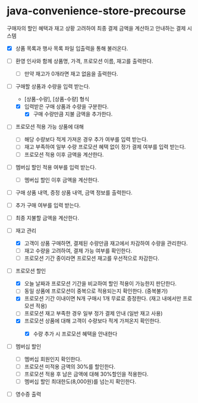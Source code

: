 # java-convenience-store-precourse

구매자의 할인 혜택과 재고 상황 고려하여 최종 결제 금액을 계산하고 안내하는 결제 시스템

- [x] 상품 목록과 행사 목록 파일 입출력을 통해 불러온다.

- [ ] 환영 인사와 함께 상품명, 가격, 프로모션 이름, 재고를 출력한다.
    - [ ] 만약 재고가 0개라면 재고 없음을 출력한다.
- [ ] 구매할 상품과 수량을 입력 받는다.
    - [상품-수량], [상품-수량] 형식
    - [x] 입력받은 구매 상품과 수량을 구분한다.
        - [x] 구매 수량만큼 지불 금액을 추가한다.
- [ ] 프로모션 적용 가능 상품에 대해
    - [ ] 해당 수량보다 적게 가져온 경우 추가 여부를 입력 받는다.
    - [ ] 재고 부족하여 일부 수량 프로모션 혜택 없이 정가 결제 여부를 입력 받는다.
    - [ ] 프로모션 적용 이후 금액을 계산한다.
- [ ] 멤버십 할인 적용 여부를 입력 받는다.
    - [ ] 멤버십 할인 이후 금액을 계산한다.

- [ ] 구매 상품 내역, 증정 상품 내역, 금액 정보를 출력한다.

- [ ] 추가 구매 여부를 입력 받는다.
- [ ] 최종 지불할 금액을 계산한다.

- [ ] 재고 관리
    - [x] 고객이 상품 구매하면, 결제된 수량만큼 재고에서 차감하여 수량을 관리한다.
    - [ ] 재고 수량을 고려하여, 결제 가능 여부를 확인한다.
    - [ ] 프로모션 기간 중이라면 프로모션 재고를 우선적으로 차감한다.

- [ ] 프로모션 할인
    - [x] 오늘 날짜과 프로모션 기간을 비교하여 할인 적용이 가능한지 판단한다.
    - [ ] 동일 상품에 프로모션이 중복으로 적용되는지 확인한다. (중복불가)
    - [x] 프로모션 기간 이내이면 N개 구매시 1개 무료로 증정한다. (재고 내에서만 프로모션 적용)
    - [ ] 프로모션 재고 부족한 경우 일부 정가 결제 안내 (일반 재고 사용)
    - [x] 프로모션 상품에 대해 고객이 수량보다 적게 가져온지 확인한다.
        - [x] 수량 추가 시 프로모션 혜택을 안내한다


- [ ] 멤버십 할인
    - [ ] 멤버십 회원인지 확인한다.
    - [ ] 프로모션 미적용 금액의 30%를 할인한다.
    - [ ] 프로모션 적용 후 남은 금액에 대해 30%할인을 적용한다.
    - [ ] 멤버십 할인 최대한도(8,000원)를 넘는지 확인한다.

- [ ] 영수증 출력 